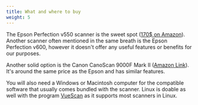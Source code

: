```yaml
---
title: What and where to buy
weight: 5
---
```


The Epson Perfection v550 scanner is the sweet spot ([170$ on Amazon][1]). Another scanner often mentioned in the same breath is the Epson Perfection v600, however it doesn't offer any useful features or benefits for our purposes.

Another solid option is the Canon CanoScan 9000F Mark II ([Amazon Link][2]). It's around the same price as the Epson and has similar features.

You will also need a Windows or Macintosh computer for the compatible software that usually comes bundled with the scanner. Linux is doable as well with the program [VueScan][3] as it supports most scanners in Linux.

[1]: https://www.amazon.com/gp/product/B00E1O74SW/
[2]: https://www.amazon.com/gp/product/B00AGV7TQG
[3]: https://www.hamrick.com/